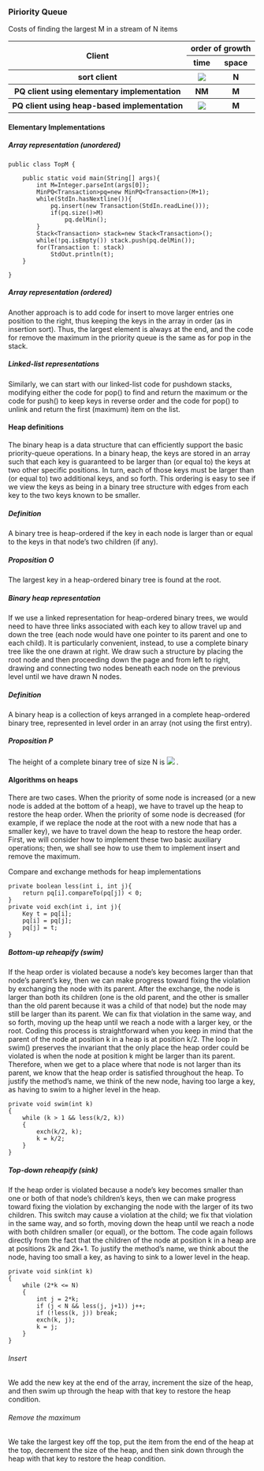 ### Piriority Queue

Costs of finding the largest M in a stream of N items
<table>
    <tr>
        <th rowspan="2">Client</th>
        <th colspan="2">order of growth</th>
    </tr>
    <tr>
        <th>time</th>
        <th>space</th>
    </tr>
    <tr>
        <th>sort client</th>
        <th><img src="http://latex.codecogs.com/gif.latex?NlogN"></th>
        <th>N</th>
    </tr>
    <tr>
        <th>PQ client using elementary implementation</th>
        <th>NM</th>
        <th>M</th>
    </tr>
    <tr>
        <th>PQ client using heap-based implementation</th>
        <th><img src="http://latex.codecogs.com/gif.latex?NlogM"></th>
        <th>M</th>
    </tr>
</table>

#### Elementary Implementations

##### Array representation (unordered)
```
public class TopM {

    public static void main(String[] args){
        int M=Integer.parseInt(args[0]);
        MinPQ<Transaction>pq=new MinPQ<Transaction>(M+1);
        while(StdIn.hasNextline()){
            pq.insert(new Transaction(StdIn.readLine()));
            if(pq.size()>M)
                pq.delMin();
        }
        Stack<Transaction> stack=new Stack<Transaction>();
        while(!pq.isEmpty()) stack.push(pq.delMin());
        for(Transaction t: stack)
            StdOut.println(t);
    }

}
```

##### Array representation (ordered)

Another approach is to add code for insert to move larger entries one position to the right, thus keeping the keys in the array in order (as in insertion sort). Thus, the largest element is always at the end, and the code for remove the maximum in the priority queue is the same as for pop in the stack.

##### Linked-list representations

Similarly, we can start with our linked-list code for pushdown stacks, modifying either the code for pop() to find and return the maximum or the code for push() to keep keys in reverse order and the code for pop() to unlink and return the first (maximum) item on the list.

#### Heap definitions

The binary heap is a data structure that can efficiently support the basic priority-queue operations. In a binary heap, the keys are stored in an array such that each key is guaranteed to be larger than (or equal to) the keys at two other specific positions. In turn, each of those keys must be larger than (or equal to) two additional keys, and so forth. This ordering is easy to see if we view the keys as being in a binary tree structure with edges from each key to the two keys known to be smaller.

##### Definition

A binary tree is heap-ordered if the key in each node is larger than or equal to the keys in that node’s two children (if any).

##### Proposition O

The largest key in a heap-ordered binary tree is found at the root.

##### Binary heap representation

If we use a linked representation for heap-ordered binary trees, we would need to have three links associated with each key to allow travel up and down the tree (each node would have one pointer to its parent and one to each child). It is particularly convenient, instead, to use a complete binary tree like the one drawn at right. We draw such a structure by placing the root node and then proceeding down the page and from left to right, drawing and connecting two nodes beneath each node on the previous level until we have drawn N nodes.

##### Definition
A binary heap is a collection of keys arranged in a complete heap-ordered binary tree, represented in level order in an array (not using the first entry).

##### Proposition P

The height of a complete binary tree of size N is ![](http://latex.codecogs.com/gif.latex?\lfloor(lgN)\rfloor) .

#### Algorithms on heaps

There are two cases. When the priority of some node is increased (or a new node is added at the bottom of a heap), we have to travel up the heap to restore the heap order. When the priority of some node is decreased (for example, if we replace the node at the root with a new node that has a smaller key), we have to travel down the heap to restore the heap order. First, we will consider how to implement these two basic auxiliary operations; then, we shall see how to use them to implement insert and remove the maximum.

Compare and exchange methods for heap implementations
```
private boolean less(int i, int j){
    return pq[i].compareTo(pq[j]) < 0;
}
private void exch(int i, int j){
    Key t = pq[i];
    pq[i] = pq[j];
    pq[j] = t;
}
```

##### Bottom-up reheapify (swim)

If the heap order is violated because a node’s key becomes larger than that node’s parent’s key, then we can make progress toward fixing the violation by exchanging the node with its parent. After the exchange, the node is larger than both its children (one is the old parent, and the other is smaller than the old parent because it was a child of that node) but the node may still be larger than its parent. We can fix that violation in the same way, and so forth, moving up the heap until we reach a node with a larger key, or the root. Coding this process is straightforward when you keep in mind that the parent of the node at position k in a heap is at position k/2. The loop in swim() preserves the invariant that the only place the heap order could be violated is when the node at position k might be larger than its parent. Therefore, when we get to a place where that node is not larger than its parent, we know that the heap order is satisfied throughout the heap. To justify the method’s name, we think of the new node, having too large a key, as having to swim to a higher level in the heap.

```
private void swim(int k)
{
    while (k > 1 && less(k/2, k))
    {
        exch(k/2, k);
        k = k/2;
    }
}
```

##### Top-down reheapify (sink)

If the heap order is violated because a node’s key becomes smaller than one or both of that node’s children’s keys, then we can make progress toward fixing the violation by exchanging the node with the larger of its two children. This switch may cause a violation at the child; we fix that violation in the same way, and so forth, moving down the heap until we reach a node with both children smaller (or equal), or the bottom. The code again follows directly from the fact that the children of the node at position k in a heap are at positions 2k and 2k+1. To justify the method’s name, we think about the node, having too small a key, as having to sink to a lower level in the heap.

```
private void sink(int k)
{
    while (2*k <= N)
    {
        int j = 2*k;
        if (j < N && less(j, j+1)) j++;
        if (!less(k, j)) break;
        exch(k, j);
        k = j;
    }
}
```

###### Insert

We add the new key at the end of the array, increment the size of the heap, and then swim up through the heap with that key to restore the heap condition. 

###### Remove the maximum

We take the largest key off the top, put the item from the end of the heap at the top, decrement the size of the heap, and then sink down through the heap with that key to restore the heap condition.
